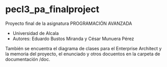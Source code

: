 # pecl3_pa_finalproject
Proyecto final de la asignatura PROGRAMACIÓN AVANZADA
- Universidad de Alcala
- Autores: Eduardo Bustos Miranda y César Munuera Pérez

También se encuentra el diagrama de clases para el Enterprise Architect y la memoria del proyecto, el enunciado y otros docuentos en la carpeta de documentación /doc.

